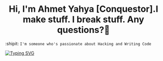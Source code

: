 <h1 align="center">Hi, I'm Ahmet Yahya [Conquestor].I make stuff. I break stuff. Any questions?👋</h1>


:shipit: ```I'm someone who's passionate about Hacking and Writing Code``` 




<a href="https://git.io/typing-svg"><img src="https://readme-typing-svg.demolab.com?font=Fira+Code&pause=1000&color=D8F7A8&center=true&width=435&lines=%23python3+conquestor.py+--aggrasive" alt="Typing SVG" /></a>
